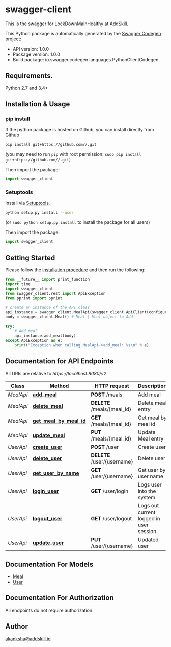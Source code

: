 # swagger-client
This is the swagger for LockDownMainHealthy at AddSkill.

This Python package is automatically generated by the [Swagger Codegen](https://github.com/swagger-api/swagger-codegen) project:

- API version: 1.0.0
- Package version: 1.0.0
- Build package: io.swagger.codegen.languages.PythonClientCodegen

## Requirements.

Python 2.7 and 3.4+

## Installation & Usage
### pip install

If the python package is hosted on Github, you can install directly from Github

```sh
pip install git+https://github.com//.git
```
(you may need to run `pip` with root permission: `sudo pip install git+https://github.com//.git`)

Then import the package:
```python
import swagger_client 
```

### Setuptools

Install via [Setuptools](http://pypi.python.org/pypi/setuptools).

```sh
python setup.py install --user
```
(or `sudo python setup.py install` to install the package for all users)

Then import the package:
```python
import swagger_client
```

## Getting Started

Please follow the [installation procedure](#installation--usage) and then run the following:

```python
from __future__ import print_function
import time
import swagger_client
from swagger_client.rest import ApiException
from pprint import pprint

# create an instance of the API class
api_instance = swagger_client.MealApi(swagger_client.ApiClient(configuration))
body = swagger_client.Meal() # Meal | Meal object to Add

try:
    # Add meal
    api_instance.add_meal(body)
except ApiException as e:
    print("Exception when calling MealApi->add_meal: %s\n" % e)

```

## Documentation for API Endpoints

All URIs are relative to *https://localhost:8080/v2*

Class | Method | HTTP request | Description
------------ | ------------- | ------------- | -------------
*MealApi* | [**add_meal**](docs/MealApi.md#add_meal) | **POST** /meals | Add meal
*MealApi* | [**delete_meal**](docs/MealApi.md#delete_meal) | **DELETE** /meals/{meal_id} | Delete meal entry
*MealApi* | [**get_meal_by_meal_id**](docs/MealApi.md#get_meal_by_meal_id) | **GET** /meals/{meal_id} | Get meal by meal id
*MealApi* | [**update_meal**](docs/MealApi.md#update_meal) | **PUT** /meals/{meal_id} | Update Meal entry
*UserApi* | [**create_user**](docs/UserApi.md#create_user) | **POST** /user | Create user
*UserApi* | [**delete_user**](docs/UserApi.md#delete_user) | **DELETE** /user/{username} | Delete user
*UserApi* | [**get_user_by_name**](docs/UserApi.md#get_user_by_name) | **GET** /user/{username} | Get user by user name
*UserApi* | [**login_user**](docs/UserApi.md#login_user) | **GET** /user/login | Logs user into the system
*UserApi* | [**logout_user**](docs/UserApi.md#logout_user) | **GET** /user/logout | Logs out current logged in user session
*UserApi* | [**update_user**](docs/UserApi.md#update_user) | **PUT** /user/{username} | Updated user


## Documentation For Models

 - [Meal](docs/Meal.md)
 - [User](docs/User.md)


## Documentation For Authorization

 All endpoints do not require authorization.


## Author

akanksha@addskill.io

